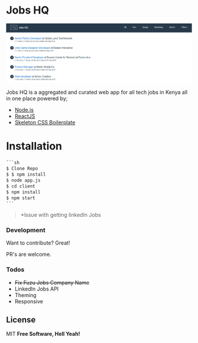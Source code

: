 # Jobs HQ

![App Screenshot](https://raw.githubusercontent.com/Trapsta/RI/master/Screenshots/jhq_home.png)

Jobs HQ is a aggregated and curated web app for all tech jobs in Kenya all in one place powered by;

  - [Node.js](https://nodejs.org/en/)
  - [ReactJS](https://reactjs.org)
  - [Skeleton CSS Boilerplate](http://getskeleton.com/)

# Installation

    ```sh
    $ Clone Repo
    $ $ npm install
    $ node app.js
    $ cd client
    $ npm install
    $ npm start
    ```

 
> *Issue with getting linkedIn Jobs 


### Development

Want to contribute? Great!

PR's are welcome.

### Todos

 - <strike>Fix Fuzu Jobs Company Name</strike>
 - LinkedIn Jobs API
 - Theming
 - Responsive

License
----
MIT
**Free Software, Hell Yeah!**


